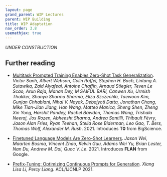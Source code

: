 ```yaml
---
layout: page
grand_parent: WIP Lectures
parent: WIP Building
title: WIP Adaptation
nav_order: 3.8
usemathjax: true
---
```

*UNDER CONSTRUCTION*

## Further reading

- [Multitask Prompted Training Enables Zero-Shot Task Generalization](https://arxiv.org/pdf/2110.08207.pdf). *Victor Sanh, Albert Webson, Colin Raffel, Stephen H. Bach, Lintang A. Sutawika, Zaid Alyafeai, Antoine Chaffin, Arnaud Stiegler, Teven Le Scao, Arun Raja, Manan Dey, M SAIFUL BARI, Canwen Xu, Urmish Thakker, Shanya Sharma Sharma, Eliza Szczechla, Taewoon Kim, Gunjan Chhablani, Nihal V. Nayak, Debajyoti Datta, Jonathan Chang, Mike Tian-Jian Jiang, Han Wang, Matteo Manica, Sheng Shen, Zheng Xin Yong, Harshit Pandey, Rachel Bawden, Thomas Wang, Trishala Neeraj, Jos Rozen, Abheesht Sharma, Andrea Santilli, Thibault Févry, Jason Alan Fries, Ryan Teehan, Stella Rose Biderman, Leo Gao, T. Bers, Thomas Wolf, Alexander M. Rush*. 2021.
  Introduces **T0** from BigScience.
- [Finetuned Language Models Are Zero-Shot Learners](https://arxiv.org/pdf/2109.01652.pdf). *Jason Wei, Maarten Bosma, Vincent Zhao, Kelvin Guu, Adams Wei Yu, Brian Lester, Nan Du, Andrew M. Dai, Quoc V. Le*. 2021.
  Introduces **FLAN** from Google.

- [Prefix-Tuning: Optimizing Continuous Prompts for Generation](https://arxiv.org/pdf/2101.00190.pdf). *Xiang Lisa Li, Percy Liang*. ACL/IJCNLP 2021.

